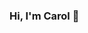 ### Hi, I'm Carol 👋

<!-- <div align="center dir="auto">
<a>
<img width="40" src="https://user-images.githubusercontent.com/84996315/220206934-82274885-4b04-481d-a5dc-19c4ead9f801.svg"/>
</a><a>
<img width="40" src="https://user-images.githubusercontent.com/84996315/220206942-746ac90b-a999-4929-bae8-5d6a11765c0c.svg"/>
  </a><a>
<img width="40" src="https://user-images.githubusercontent.com/84996315/220206950-d088c90f-949c-4d07-aeb2-907e140b2c9b.svg"/>
  </a><a>
<img width="40" src="https://user-images.githubusercontent.com/84996315/220206958-34e54797-c115-4f8b-bc8f-48fb77e24c9c.svg"/>
  </a><a>
<img width="40" src="https://user-images.githubusercontent.com/84996315/220206971-fb3722b3-8d2c-474b-a870-ed3d37e608c2.svg"/>
  </a><a>
<img width="40" src="https://user-images.githubusercontent.com/84996315/220206987-23fb7bce-ad3c-4bc1-87ee-88611f1113dd.svg"/>
  </a><a>
<img width="40" src="https://user-images.githubusercontent.com/84996315/220207008-19709665-9c4e-43ea-b9ed-0095f83ab2e7.svg"/>
  </a><a>
<img width="40" src="https://user-images.githubusercontent.com/84996315/220207024-5f86d0a1-b0b1-485d-a670-69e9019fed9e.svg"/>
  </a><a>
<img width="40" src="https://user-images.githubusercontent.com/84996315/220207033-c2586261-953e-46fa-9057-c0bedfec8e9c.svg"/>
  </a>
</div> -->



<!--
**carolinavalladares/carolinavalladares** is a ✨ _special_ ✨ repository because its `README.md` (this file) appears on your GitHub profile.

Here are some ideas to get you started:

- 🔭 I’m currently working on ...
- 🌱 I’m currently learning ...
- 👯 I’m looking to collaborate on ...
- 🤔 I’m looking for help with ...
- 💬 Ask me about ...
- 📫 How to reach me: ...
- 😄 Pronouns: ...
- ⚡ Fun fact: ...
-->
